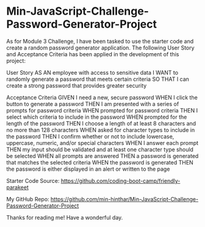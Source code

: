 # Min-JavaScript-Challenge-Password-Generator-Project
As for Module 3 Challenge, I have been tasked to use the starter code and create a random password generator application. The following User Story and Acceptance Criteria has been applied in the development of this project:

User Story
AS AN employee with access to sensitive data
I WANT to randomly generate a password that meets certain criteria
SO THAT I can create a strong password that provides greater security

Acceptance Criteria
GIVEN I need a new, secure password
WHEN I click the button to generate a password
THEN I am presented with a series of prompts for password criteria
WHEN prompted for password criteria
THEN I select which criteria to include in the password
WHEN prompted for the length of the password
THEN I choose a length of at least 8 characters and no more than 128 characters
WHEN asked for character types to include in the password
THEN I confirm whether or not to include lowercase, uppercase, numeric, and/or special characters
WHEN I answer each prompt
THEN my input should be validated and at least one character type should be selected
WHEN all prompts are answered
THEN a password is generated that matches the selected criteria
WHEN the password is generated
THEN the password is either displayed in an alert or written to the page

Starter Code Source:
https://github.com/coding-boot-camp/friendly-parakeet

My GitHub Repo:
https://github.com/min-hinthar/Min-JavaScript-Challenge-Password-Generator-Project

Thanks for reading me!
Have a wonderful day.
